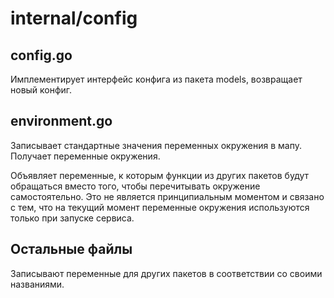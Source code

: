 # internal/config

## config.go
Имплементирует интерфейс конфига из пакета models, возвращает новый конфиг.

## environment.go
Записывает стандартные значения переменных окружения в мапу. Получает переменные окружения. 

Объявляет переменные, к которым функции из других пакетов будут обращаться вместо того, чтобы перечитывать окружение самостоятельно. Это не является принципиальным моментом и связано с тем, что на текущий момент переменные окружения используются только при запуске сервиса.

## Остальные файлы
Записывают переменные для других пакетов в соответствии со своими названиями.